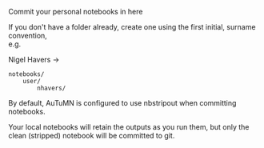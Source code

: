 Commit your personal notebooks in here  

If you don't have a folder already, create one using the first initial, surname convention,  
e.g.

Nigel Havers ->  
```
notebooks/
    user/
        nhavers/  
```

By default, AuTuMN is configured to use nbstripout when committing notebooks.

Your local notebooks will retain the outputs as you run them, but only the clean (stripped) notebook will be committed to git.  
